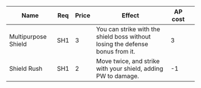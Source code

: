 | **Name**            | **Req** | **Price** | **Effect**                                                                    | **AP cost** |     |
| ------------------- | ------- | --------- | ----------------------------------------------------------------------------- | ----------- | --- |
| Multipurpose Shield | SH1     | 3         | You can strike with the shield boss without losing the defense bonus from it. | 3           |     |
| Shield Rush         | SH1     | 2         | Move twice, and strike with your shield, adding PW to damage.                 | -1          |     |
